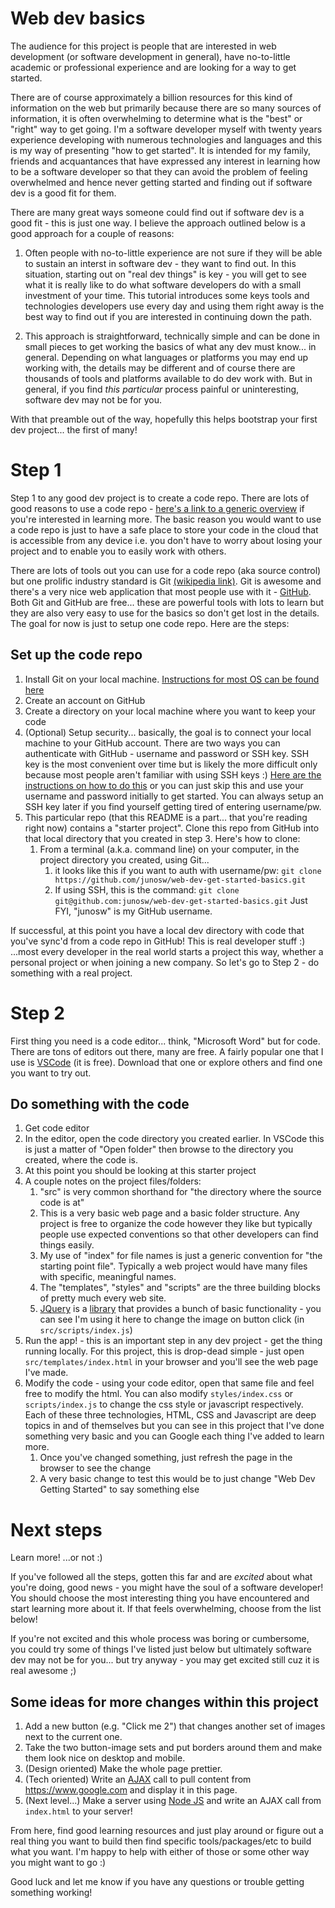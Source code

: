 # Web dev basics

The audience for this project is people that are interested in web development (or software development in general), have no-to-little academic or professional experience and are looking for a way to get started.

There are of course approximately a billion resources for this kind of information on the web but primarily because there are so many sources of information, it is often overwhelming to determine what is the "best" or "right" way to get going. I'm a software developer myself with twenty years experience developing with numerous technologies and languages and this is my way of presenting "how to get started". It is intended for my family, friends and acquantances that have expressed any interest in learning how to be a software developer so that they can avoid the problem of feeling overwhelmed and hence never getting started and finding out if software dev is a good fit for them.

There are many great ways someone could find out if software dev is a good fit - this is just one way. I believe the approach outlined below is a good approach for a couple of reasons:

1. Often people with no-to-little experience are not sure if they will be able to sustain an interst in software dev - they want to find out.  In this situation, starting out on "real dev things" is key - you will get to see what it is really like to do what software developers do with a small investment of your time. This tutorial introduces some keys tools and technologies developers use every day and using them right away is the best way to find out if you are interested in continuing down the path.

2. This approach is straightforward, technically simple and can be done in small pieces to get working the basics of what any dev must know... in general. Depending on what languages or platforms you may end up working with, the details may be different and of course there are thousands of tools and platforms available to do dev work with. But in general, if you find _this particular_ process painful or uninteresting, software dev may not be for you.

With that preamble out of the way, hopefully this helps bootstrap your first dev project... the first of many!

# Step 1
Step 1 to any good dev project is to create a code repo.  There are lots of good reasons to use a code repo - [here's a link to a generic overview](https://www.atlassian.com/git/tutorials/what-is-version-control) if you're interested in learning more. The basic reason you would want to use a code repo is just to have a safe place to store your code in the cloud that is accessible from any device i.e. you don't have to worry about losing your project and to enable you to easily work with others.

There are lots of tools out you can use for a code repo (aka source control) but one prolific industry standard is Git [(wikipedia link)](https://en.wikipedia.org/wiki/Git).  Git is awesome and there's a very nice web application that most people use with it - [GitHub](https://github.com/).  Both Git and GitHub are free... these are powerful tools with lots to learn but they are also very easy to use for the basics so don't get lost in the details. The goal for now is just to setup one code repo. Here are the steps:

## Set up the code repo
1. Install Git on your local machine.  [Instructions for most OS can be found here](https://git-scm.com/book/en/v2/Getting-Started-Installing-Git)
2. Create an account on GitHub
3. Create a directory on your local machine where you want to keep your code
4. (Optional) Setup security... basically, the goal is to connect your local machine to your GitHub account.  There are two ways you can authenticate with GitHub - username and password or SSH key.  SSH key is the most convenient over time but is likely the more difficult only because most people aren't familiar with using SSH keys :)  [Here are the instructions on how to do this](https://help.github.com/en/articles/connecting-to-github-with-ssh) or you can just skip this and use your username and password initially to get started. You can always setup an SSH key later if you find yourself getting tired of entering username/pw.
5. This particular repo (that this README is a part... that you're reading right now) contains a "starter project". Clone this repo from GitHub into that local directory that you created in step 3. Here's how to clone:
    1. From a terminal (a.k.a. command line) on your computer, in the project directory you created, using Git...
        1. it looks like this if you want to auth with username/pw: `git clone https://github.com/junosw/web-dev-get-started-basics.git`
        2. If using SSH, this is the command:  `git clone git@github.com:junosw/web-dev-get-started-basics.git`
Just FYI, "junosw" is my GitHub username.

If successful, at this point you have a local dev directory with code that you've sync'd from a code repo in GitHub! This is real developer stuff  :)  ...most every developer in the real world starts a project this way, whether a personal project or when joining a new company.  So let's go to Step 2 - do something with a real project.

# Step 2

First thing you need is a code editor... think, "Microsoft Word" but for code. There are tons of editors out there, many are free.  A fairly popular one that I use is [VSCode](https://code.visualstudio.com/) (it is free). Download that one or explore others and find one you want to try out.

## Do something with the code
1. Get code editor
2. In the editor, open the code directory you created earlier.  In VSCode this is just a matter of "Open folder" then browse to the directory you created, where the code is.
3. At this point you should be looking at this starter project
4. A couple notes on the project files/folders:
    1. "src" is very common shorthand for "the directory where the source code is at"
    2. This is a very basic web page and a basic folder structure.  Any project is free to organize the code however they like but typically people use expected conventions so that other developers can find things easily. 
    3. My use of "index" for file names is just a generic convention for "the starting point file".  Typically a web project would have many files with specific, meaningful names.
    4. The "templates", "styles" and "scripts" are the three building blocks of pretty much every web site.
    5. [JQuery](https://jquery.com/) is a [library](https://en.wikipedia.org/wiki/JavaScript_library#:~:text=A%20JavaScript%20library%20is%20a,and%20other%20web%2Dcentric%20technologies.) that provides a bunch of basic functionality - you can see I'm using it here to change the image on button click (in `src/scripts/index.js`)
5. Run the app! - this is an important step in any dev project - get the thing running locally.  For this project, this is drop-dead simple - just open `src/templates/index.html` in your browser and you'll see the web page I've made.
6. Modify the code - using your code editor, open that same file and feel free to modify the html.  You can also modify `styles/index.css` or `scripts/index.js` to change the css style or javascript respectively. Each of these three technologies, HTML, CSS and Javascript are deep topics in and of themselves but you can see in this project that I've done something very basic and you can Google each thing I've added to learn more.
    1. Once you've changed something, just refresh the page in the browser to see the change
    2. A very basic change to test this would be to just change "Web Dev Getting Started" to say something else

# Next steps

Learn more! ...or not :)

If you've followed all the steps, gotten this far and are _excited_ about what you're doing, good news - you might have the soul of a software developer! You should choose the most interesting thing you have encountered and start learning more about it. If that feels overwhelming, choose from the list below!

If you're not excited and this whole process was boring or cumbersome, you could try some of things I've listed just below but ultimately software dev may not be for you... but try anyway - you may get excited still cuz it is real awesome ;)

## Some ideas for more changes within this project
1. Add a new button (e.g. "Click me 2") that changes another set of images next to the current one.
2. Take the two button-image sets and put borders around them and make them look nice on desktop and mobile.
3. (Design oriented) Make the whole page prettier.
4. (Tech oriented) Write an [AJAX](https://developer.mozilla.org/en-US/docs/Web/Guide/AJAX/Getting_Started) call to pull content from https://www.google.com and display it in this page.
5. (Next level...) Make a server using [Node JS](https://nodejs.org/en/docs/guides/getting-started-guide/) and write an AJAX call from `index.html` to your server!

From here, find good learning resources and just play around or figure out a real thing you want to build then find specific tools/packages/etc to build what you want.  I'm happy to help with either of those or some other way you might want to go :)   

Good luck and let me know if you have any questions or trouble getting something working!
